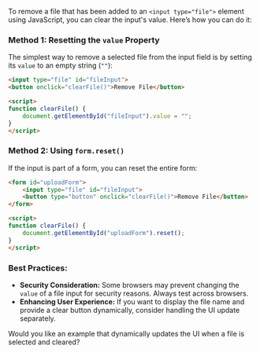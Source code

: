 To remove a file that has been added to an `<input type="file">` element using JavaScript, you can clear the input's value. Here’s how you can do it:

### Method 1: Resetting the `value` Property
The simplest way to remove a selected file from the input field is by setting its `value` to an empty string (`""`):

```html
<input type="file" id="fileInput">
<button onclick="clearFile()">Remove File</button>

<script>
function clearFile() {
    document.getElementById("fileInput").value = "";
}
</script>
```

### Method 2: Using `form.reset()`
If the input is part of a form, you can reset the entire form:

```html
<form id="uploadForm">
    <input type="file" id="fileInput">
    <button type="button" onclick="clearFile()">Remove File</button>
</form>

<script>
function clearFile() {
    document.getElementById("uploadForm").reset();
}
</script>
```

### Best Practices:
- **Security Consideration:** Some browsers may prevent changing the `value` of a file input for security reasons. Always test across browsers.
- **Enhancing User Experience:** If you want to display the file name and provide a clear button dynamically, consider handling the UI update separately.

Would you like an example that dynamically updates the UI when a file is selected and cleared?